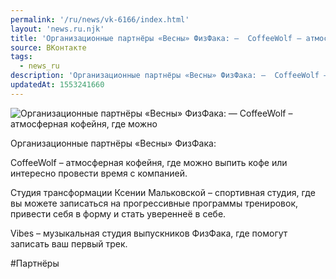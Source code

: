 ```yaml
---
permalink: '/ru/news/vk-6166/index.html'
layout: 'news.ru.njk'
title: 'Организационные партнёры «Весны» ФизФака: —  CoffeeWolf – атмосферная кофейня, где можно выпить'
source: ВКонтакте
tags:
  - news_ru
description: 'Организационные партнёры «Весны» ФизФака: —  CoffeeWolf – атмосферная кофейня, где можно'
updatedAt: 1553241660
---
```

![Организационные партнёры «Весны» ФизФака: —  CoffeeWolf – атмосферная кофейня, где можно](https://sun9-2.userapi.com/impf/c851320/v851320498/e0597/s6__PseBwZE.jpg?size=1280x960&quality=96&sign=744b013d37873f4541fc58f572a78ef3&c_uniq_tag=5CI4VwHk1F3vsoYGl1GzT1Kv7Sdw_YGSDu5fQCiW3BY&type=album)

Организационные партнёры «Весны» ФизФака:

CoffeeWolf – атмосферная кофейня, где можно выпить кофе или интересно провести время с компанией.

Студия трансформации Ксении Мальковской – спортивная студия, где вы можете записаться на прогрессивные программы тренировок, привести себя в форму и стать увереннеё в себе.

Vibes – музыкальная студия выпускников ФизФака, где помогут записать ваш первый трек.

#Партнёры
